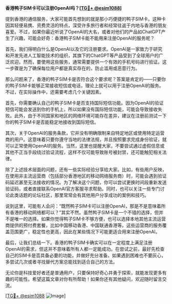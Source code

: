 **香港鸭子SIM卡可以注册OpenAI吗？[[TG💪+ @esim1088](https://t.me/s/esim1088)]**

提到香港的通信服务，大家可能首先想到的就是那小巧便捷的鸭子SIM卡。这种卡因其轻便易携、资费灵活的特点，深受许多旅行者和经常往返于内地与香港的朋友喜爱。不过，如果你最近听说了OpenAI的大名，或者对他们的产品如ChatGPT产生了兴趣，可能会好奇：香港鸭子SIM卡能不能用来注册OpenAI的服务呢？

首先，我们得明白什么是OpenAI以及它的注册要求。OpenAI是一家致力于研究和开发先进人工智能技术的组织，其旗下的ChatGPT等产品受到了全球用户的广泛欢迎。然而，要使用这些服务，通常需要提供一个有效的手机号码进行验证。这一步骤是为了确保每位用户都是真实存在的，防止滥用或恶意行为。

那么问题来了，香港的鸭子SIM卡是否符合这个要求呢？答案是肯定的——只要你的鸭子SIM卡能够正常接收短信或电话，理论上就可以用于注册OpenAI的服务。不过，在实际操作中，还需要考虑几个关键因素。

首先，你需要确认自己的鸭子SIM卡是否支持国际短信功能。因为OpenAI的验证短信可能会发送到你的手机上，所以如果没有国际短信功能，可能会导致接收失败。此外，由于不同国家和地区的网络环境可能存在差异，建议在注册前测试一下你的鸭子SIM卡是否能稳定地接收到国际短信。

其次，关于OpenAI的服务条款，它并没有明确限制来自特定地区或使用特定运营商的用户。这意味着只要你遵守当地的法律法规，并且按照要求完成身份验证，就可以正常使用OpenAI的服务。当然，这里也提醒大家，不要尝试通过虚假信息或其他不正当手段绕过验证流程，这样不仅可能导致账号被封禁，还可能触犯相关法律。

除了上述技术层面的问题，还有一些实际经验分享给大家。比如，有些用户反映，在使用非主流运营商（包括部分香港地区的移动网络服务商）时，可能会遇到验证码延迟甚至无法接收的情况。为了解决这个问题，你可以尝试更换时间段重新发送验证码，或者直接联系OpenAI官方客服寻求帮助。同时，也可以关注一些专门讨论此类话题的论坛社区，那里常常会有其他用户分享成功的案例和技巧。

说到这里，可能有人会问：“既然鸭子SIM卡可以注册OpenAI，那是不是意味着所有香港的移动网络都可以？”其实不然。虽然鸭子SIM卡是一个不错的选择，但并不是唯一的选择。如果你觉得鸭子SIM卡不够方便，也可以选择本地其他主流运营商提供的预付费套餐，比如中国移动香港、中国联通香港等。这些运营商的服务覆盖范围更广，稳定性也更高，因此在某些情况下可能更适合用来注册OpenAI。

最后，让我们总结一下。香港的鸭子SIM卡确实可以在一定程度上满足注册OpenAI的需求，但这并不意味着所有人都一定能成功。在尝试之前，最好先检查自己的SIM卡是否具备必要的功能，并做好充分准备。如果遇到困难也不要灰心，多尝试几次或者寻找替代方案总能找到适合自己的方法。

无论你是科技爱好者还是普通用户，只要保持好奇心并勇于探索，就能发现更多有趣的可能性。希望这篇文章对你有所帮助！如果你还有其他疑问，欢迎随时留言交流。

[[TG💪+ @esim1088](https://t.me/s/esim1088) ![Image](https://i.postimg.cc/4NQfJmqS/Snipaste-2025-05-13-00-14-12.png)]